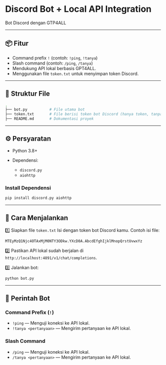 # Discord Bot + Local API Integration

Bot Discord dengan GTP4ALL

---

## 📦 Fitur

- Command prefix `!` (contoh: `!ping`, `!tanya`)
- Slash command (contoh: `/ping`, `/tanya`)
- Mendukung API lokal berbasis GPT4ALL.
- Menggunakan file `token.txt` untuk menyimpan token Discord.

---

## 📂 Struktur File

```bash
.
├── bot.py          # File utama bot
├── token.txt       # File berisi token bot Discord (hanya token, tanpa spasi)
├── README.md       # Dokumentasi proyek
````

---

## ⚙️ Persyaratan

* Python 3.8+
* Dependensi:

  * `discord.py`
  * `aiohttp`

### Install Dependensi

```bash
pip install discord.py aiohttp
```

---

## 🚀 Cara Menjalankan

1️⃣ Siapkan file `token.txt`
Isi dengan token bot Discord kamu. Contoh isi file:

```
MTEyMzQ1Njc4OTAxMjM0NTY3ODkw.YXcD0A.AbcdEfghIjklMnopQrstUvwxYz
```

2️⃣ Pastikan API lokal sudah berjalan di `http://localhost:4891/v1/chat/completions`.

3️⃣ Jalankan bot:

```bash
python bot.py
```

---

## 💬 Perintah Bot

### Command Prefix (`!`)

* `!ping` — Menguji koneksi ke API lokal.
* `!tanya <pertanyaan>` — Mengirim pertanyaan ke API lokal.

### Slash Command

* `/ping` — Menguji koneksi ke API lokal.
* `/tanya <pertanyaan>` — Mengirim pertanyaan ke API lokal.
